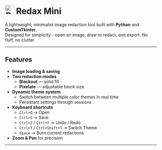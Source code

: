 # <img src="https://i.ibb.co/SwP335Y4/icon.png" alt="Redax Icon" width="30" height="30" /> Redax Mini

A lightweight, minimalist image redaction tool built with **Python** and **CustomTkinter**.  
Designed for simplicity - open an image, draw to redact, and export. No fluff, no clutter.

---

## Features

- **Image loading & saving**
- **Two redaction modes**
  - **Blackout** — solid fill  
  - **Pixelate** — adjustable block size
- **Dynamic theme system**
  - Switch between multiple color themes in real time  
  - Persistant settings through sessions
- **Keyboard shortcuts**
  - `Ctrl+O` → Open  
  - `Ctrl+S` → Save  
  - `Ctrl+Z` / `Ctrl+Y` → Undo / Redo  
  - `Ctrl+T` / `Ctrl+Shift+T` → Switch Theme  
  - `Space` → Burn current redactions
- **Zoom & Pan** for precision

---
